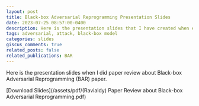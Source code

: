 ```yaml
---
layout: post
title: Black-box Adversarial Reprogramming Presentation Slides
date: 2023-07-25 08:57:00-0400
description: Here is the presentation slides that I have created when explaining about Black-box Adversarial Reprogramming paper. 
tags: adversarial, attack, black-box model
categories: slides
giscus_comments: true
related_posts: false
related_publications: BAR
---
```


Here is the presentation slides when I did paper review about Black-box Adversarial Reprogramming (BAR) paper. 

[Download Slides](/assets/pdf/(Ravialdy) Paper Review about Black-box Adversarial Reprogramming.pdf)